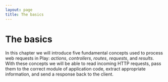 ```yaml
---
layout: page
title: The basics
---
```


# The basics

In this chapter we will introduce five fundamental concepts used to process web requests in Play: *actions*, *controllers*, *routes*, *requests*, and *results*. With these concepts we will be able to read incoming HTTP requests, pass them to the correct module of application code, extract appropriate information, and send a response back to the client.
